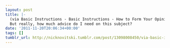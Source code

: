 ```yaml
---
layout: post
title: |-
  (via Basic Instructions - Basic Instructions - How to Form Your Opinion of Another Human Being)
  But really, how much advice do I need on this subject?
date: '2011-11-20T20:06:34+00:00'
tags: []
tumblr_url: http://nicknovitski.tumblr.com/post/13098008450/via-basic-instructions-basic-instructions-how
---
```

